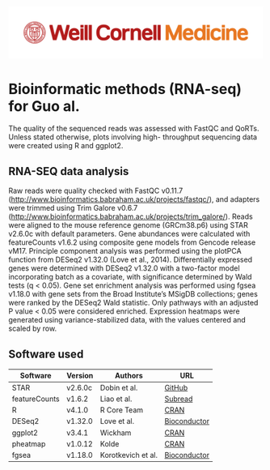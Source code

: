 ![](WCM_MB_LOGO_HZSS1L_CLR_RGB.png)

# Bioinformatic methods (RNA-seq) for Guo al.

The quality of the sequenced reads was assessed with FastQC and QoRTs. Unless stated otherwise, plots involving high- throughput sequencing data were created using R and ggplot2.

## RNA-SEQ data analysis
Raw reads were quality checked with FastQC v0.11.7 (http://www.bioinformatics.babraham.ac.uk/projects/fastqc/), and adapters were trimmed using Trim Galore v0.6.7 (http://www.bioinformatics.babraham.ac.uk/projects/trim_galore/). Reads were aligned to the mouse reference genome (GRCm38.p6) using STAR v2.6.0c with default parameters. Gene abundances were calculated with featureCounts v1.6.2 using composite gene models from Gencode release vM17. Principle component analysis was performed using the plotPCA function from DESeq2 v1.32.0 (Love et al., 2014). Differentially expressed genes were determined with DESeq2 v1.32.0 with a two-factor model incorporating batch as a covariate, with significance determined by Wald tests (q < 0.05). Gene set enrichment analysis was performed using fgsea v1.18.0 with gene sets from the Broad Institute’s MSigDB collections; genes were ranked by the DESeq2 Wald statistic. Only pathways with an adjusted P value < 0.05 were considered enriched. Expression heatmaps were generated using variance-stabilized data, with the values centered and scaled by row.


## Software used

| Software           | Version    | Authors           | URL                                                               |
|--------------------|------------|-------------------|-------------------------------------------------------------------|
| STAR               | v2.6.0c    | Dobin et al.      | [GitHub](https://github.com/alexdobin/STAR/releases)             |
| featureCounts     | v1.6.2      | Liao et al.       | [Subread](https://subread.sourceforge.net/featureCounts.html)    |
| R                  | v4.1.0      | R Core Team       | [CRAN](https://cran.r-project.org)                               |
| DESeq2             | v1.32.0     | Love et al.       | [Bioconductor](https://bioconductor.org/packages/release/bioc/html/DESeq2.html) |
| ggplot2            | v3.4.1      | Wickham           | [CRAN](https://cran.r-project.org/web/packages/ggplot2/index.html) |
| pheatmap           | v1.0.12     | Kolde             | [CRAN](https://cran.r-project.org/web/packages/pheatmap/index.html) |
| fgsea              | v1.18.0     | Korotkevich et al.| [Bioconductor](https://bioconductor.org/packages/release/bioc/html/fgsea.html) |
